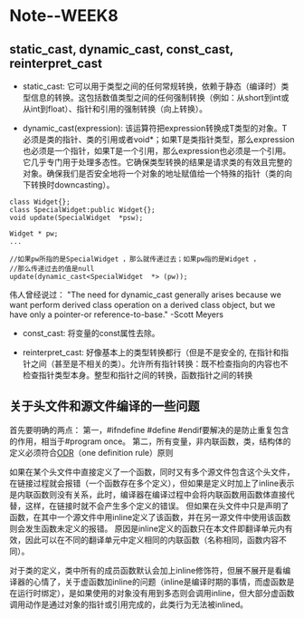 # Note--WEEK8

## static_cast<T>, dynamic_cast<T>, const_cast<T>, reinterpret_cast<T>

- static_cast<T>: 它可以用于类型之间的任何常规转换，依赖于静态（编译时）类型信息的转换。这包括数值类型之间的任何强制转换（例如：从short到int或从int到float）、指针和引用的强制转换（向上转换）。

- dynamic_cast<T>(expression): 该运算符把expression转换成T类型的对象。T必须是类的指针、类的引用或者void*；如果T是类指针类型，那么expression也必须是一个指针，如果T是一个引用，那么expression也必须是一个引用。它几乎专门用于处理多态性。它确保类型转换的结果是请求类的有效且完整的对象。确保我们是否安全地将一个对象的地址赋值给一个特殊的指针（类的向下转换时downcasting）。
  
```
class Widget{};
class SpecialWidget:public Widget{};
void update(SpecialWidget  *psw);

Widget * pw;
...

//如果pw所指的是SpecialWidget ，那么就传递过去；如果pw指的是Widget ，
//那么传递过去的值是null
update(dynamic_cast<SpecialWidget  *> (pw)); 
```

伟人曾经说过：
"The need for dynamic_cast generally arises because we want perform derived class operation on a derived class object, but we have only a pointer-or reference-to-base." -Scott Meyers

- const_cast<T>: 将变量的const属性去除。

- reinterpret_cast<T>: 好像基本上的类型转换都行（但是不是安全的, 在指针和指针之间（甚至是不相关的类）。允许所有指针转换：既不检查指向的内容也不检查指针类型本身。整型和指针之间的转换，函数指针之间的转换


## 关于头文件和源文件编译的一些问题
首先要明确的两点： 第一，#ifndefine #define #endif要解决的是防止重复包含的作用，相当于#program once。 第二，所有变量，非内联函数，类，结构体的定义必须符合[ODR](https://baike.baidu.com/item/ODR/22299478#:~:text=C%2B%2B%E5%8D%95%E5%AE%9A%E4%B9%89%E8%A7%84%E5%88%99,14882%EF%BC%892003%EF%BC%8C3.2%E8%8A%82%E3%80%82)（one definition rule）原则

如果在某个头文件中直接定义了一个函数，同时又有多个源文件包含这个头文件，在链接过程就会报错（一个函数存在多个定义），但如果是定义时加上了inline表示是内联函数则没有关系，此时，编译器在编译过程中会将内联函数用函数体直接代替，这样，在链接时就不会产生多个定义的错误。 但如果在头文件中只是声明了函数，在其中一个源文件中用inline定义了该函数，并在另一源文件中使用该函数则会发生函数未定义的报错。 原因是inline定义的函数只在本文件即翻译单元内有效，因此可以在不同的翻译单元中定义相同的内联函数（名称相同，函数内容不同）。

对于类的定义，类中所有的成员函数默认会加上inline修饰符，但展不展开是看编译器的心情了，关于虚函数加inline的问题（inline是编译时期的事情，而虚函数是在运行时绑定），是如果使用的对象没有用到多态则会调用inline，但大部分虚函数调用动作是通过对象的指针或引用完成的，此类行为无法被inlined。
